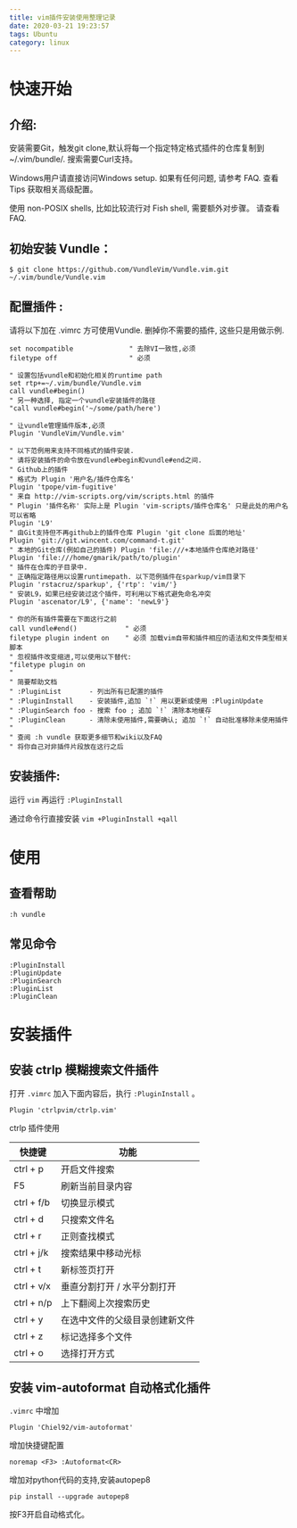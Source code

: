 ```yaml
---
title: vim插件安装使用整理记录
date: 2020-03-21 19:23:57
tags: Ubuntu
category: linux
---
```



# 快速开始
## 介绍:

安装需要Git，触发git clone,默认将每一个指定特定格式插件的仓库复制到~/.vim/bundle/. 搜索需要Curl支持。

Windows用户请直接访问Windows setup. 如果有任何问题, 请参考 FAQ. 查看 Tips 获取相关高级配置。

使用 non-POSIX shells, 比如比较流行对 Fish shell, 需要额外对步骤。 请查看 FAQ.

## 初始安装 Vundle：
```
$ git clone https://github.com/VundleVim/Vundle.vim.git ~/.vim/bundle/Vundle.vim
```

## 配置插件 :

请将以下加在 .vimrc 方可使用Vundle. 删掉你不需要的插件, 这些只是用做示例.
```
set nocompatible              " 去除VI一致性,必须
filetype off                  " 必须

" 设置包括vundle和初始化相关的runtime path
set rtp+=~/.vim/bundle/Vundle.vim
call vundle#begin()
" 另一种选择, 指定一个vundle安装插件的路径
"call vundle#begin('~/some/path/here')

" 让vundle管理插件版本,必须
Plugin 'VundleVim/Vundle.vim'

" 以下范例用来支持不同格式的插件安装.
" 请将安装插件的命令放在vundle#begin和vundle#end之间.
" Github上的插件
" 格式为 Plugin '用户名/插件仓库名'
Plugin 'tpope/vim-fugitive'
" 来自 http://vim-scripts.org/vim/scripts.html 的插件
" Plugin '插件名称' 实际上是 Plugin 'vim-scripts/插件仓库名' 只是此处的用户名可以省略
Plugin 'L9'
" 由Git支持但不再github上的插件仓库 Plugin 'git clone 后面的地址'
Plugin 'git://git.wincent.com/command-t.git'
" 本地的Git仓库(例如自己的插件) Plugin 'file:///+本地插件仓库绝对路径'
Plugin 'file:///home/gmarik/path/to/plugin'
" 插件在仓库的子目录中.
" 正确指定路径用以设置runtimepath. 以下范例插件在sparkup/vim目录下
Plugin 'rstacruz/sparkup', {'rtp': 'vim/'}
" 安装L9，如果已经安装过这个插件，可利用以下格式避免命名冲突
Plugin 'ascenator/L9', {'name': 'newL9'}

" 你的所有插件需要在下面这行之前
call vundle#end()            " 必须
filetype plugin indent on    " 必须 加载vim自带和插件相应的语法和文件类型相关脚本
" 忽视插件改变缩进,可以使用以下替代:
"filetype plugin on
"
" 简要帮助文档
" :PluginList       - 列出所有已配置的插件
" :PluginInstall    - 安装插件,追加 `!` 用以更新或使用 :PluginUpdate
" :PluginSearch foo - 搜索 foo ; 追加 `!` 清除本地缓存
" :PluginClean      - 清除未使用插件,需要确认; 追加 `!` 自动批准移除未使用插件
"
" 查阅 :h vundle 获取更多细节和wiki以及FAQ
" 将你自己对非插件片段放在这行之后
```
## 安装插件:

运行 `vim` 再运行 `:PluginInstall`

通过命令行直接安装 `vim +PluginInstall +qall`

# 使用

## 查看帮助
```
:h vundle
```

## 常见命令
```
:PluginInstall
:PluginUpdate
:PluginSearch
:PluginList
:PluginClean
```

# 安装插件

## 安装 ctrlp 模糊搜索文件插件

打开 `.vimrc` 加入下面内容后，执行 `:PluginInstall` 。
```
Plugin 'ctrlpvim/ctrlp.vim'
```
ctrlp 插件使用

| 快捷键     | 功能                           |
| ---------- | ------------------------------ |
| ctrl + p   | 开启文件搜索                   |
| F5         | 刷新当前目录内容               |
| ctrl + f/b | 切换显示模式                   |
| ctrl + d   | 只搜索文件名                   |
| ctrl + r   | 正则查找模式                   |
| ctrl + j/k | 搜索结果中移动光标             |
| ctrl + t   | 新标签页打开                   |
| ctrl + v/x | 垂直分割打开 / 水平分割打开    |
| ctrl + n/p | 上下翻阅上次搜索历史           |
| ctrl + y   | 在选中文件的父级目录创建新文件 |
| ctrl + z   | 标记选择多个文件               |
| ctrl + o   | 选择打开方式                   |

## 安装 vim-autoformat 自动格式化插件
`.vimrc` 中增加
```
Plugin 'Chiel92/vim-autoformat'
```
增加快捷键配置
```
noremap <F3> :Autoformat<CR>
```
增加对python代码的支持,安装autopep8
```
pip install --upgrade autopep8
```
按F3开启自动格式化。
